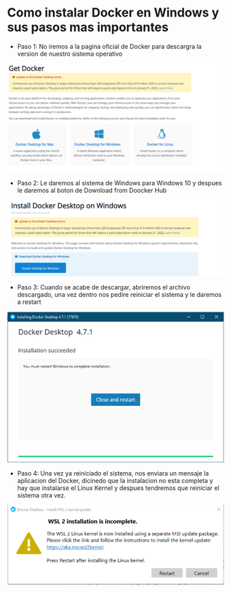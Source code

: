 # Como instalar Docker en Windows y sus pasos mas importantes

* Paso 1: No iremos a la pagina oficial de Docker para descargra la version de nuestro sistema operativo

![SO](https://github.com/AlejandroRocaMateu/Docker_Windows/blob/9ab1a44c87d057fe0fb18c3f52a8256d8e03ed09/1.PNG)



* Paso 2: Le daremos al sistema de Windows para Windows 10 y despues le daremos al boton de Download from Doocker Hub

![Descargar](https://github.com/AlejandroRocaMateu/Docker_Windows/blob/f7cb1c8fcc479ff3cc5d1ee25a04a05b017feb79/2.PNG)


* Paso 3: Cuando se acabe de descargar, abriremos el archivo descargado, una vez dentro nos pedire reiniciar el sistema y le daremos a restart

![Reiniciar](https://github.com/AlejandroRocaMateu/Docker_Windows/blob/85efcef8e746905a0833fd28eba1605bb63e57d7/3.PNG)

* Paso 4: Una vez ya reiniciado el sistema, nos enviara un mensaje la aplicacion del Docker, dicinedo que la instalacion no esta completa y hay que instalarse el Linux Kernel y despues tendremos que reiniciar el sistema otra vez.

![Aviso](https://github.com/AlejandroRocaMateu/Docker_Windows/blob/5caf712571466f946b076b617f5e208ad1e0be7f/4.PNG)

